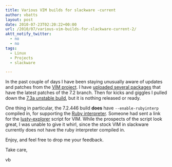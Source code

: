 ```yaml
---
title: Various VIM builds for slackware -current
author: vbatts
layout: post
date: 2010-07-23T02:20:22+00:00
url: /2010/07/various-vim-builds-for-slackware-current-2/
aktt_notify_twitter:
  - no
  - no
tags:
  - Linux
  - Projects
  - slackware

---
```

In the past couple of days I have been staying unusually aware of updates and patches from the <a href="http://www.vim.org/" target="_blank">VIM project</a>. I have <a href="http://cardinal.lizella.net/~vbatts/updates/vim/" target="_blank">uploaded several packages</a> that have the latest patches of the 7.2 branch. Then for kicks and giggles I pulled down the <a href="http://groups.google.com/group/vim_dev/browse_thread/thread/952942e9c515e536?pli=1" target="_blank">7.3a unstable build</a>, but it is nothing released or ready.

One thing in particular, the 7.2.446 build **does** have `--enable-rubyinterp` compiled in, for supporting the <a href="http://www.ruby-lang.org" target="_blank">Ruby interpreter</a>. Someone had sent a link for the <a href="http://www.vim.org/scripts/script.php?script_id=1890" target="_blank">lusty-explorer</a> script for VIM. While the prospects of the script look great, I was unable to give it whirl, since the stock VIM in slackware currently does not have the ruby interpreter compiled in.

Enjoy, and feel free to drop me your feedback.

Take care,

vb